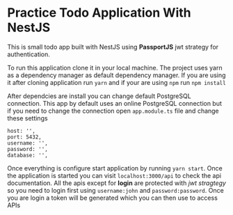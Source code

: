 # Practice Todo Application With NestJS

This is small todo app built with NestJS using **PassportJS** jwt strategy for authentication.

To run this application clone it in your local machine. The project uses yarn as a dependency manager as default dependency manager. If you are using it after cloning application run `yarn` and if your are using `npm` run `npm install`

After dependcies are install you can change default PostgreSQL connection. This app by default uses an online PostgreSQL connection but if you need to change the connection open `app.module.ts` file and change these settings

```
host: '',
port: 5432,
username: '',
password: '',
database: '',
```

Once everything is configure start application by running `yarn start`. Once the application is started you can visit `localhost:3000/api` to check the api documentation. All the apis except for **login** are protected with _jwt stragtegy_ so you need to login first using `username:john` and `password:password`. Once you are login a token will be generated which you can then use to access APIs
